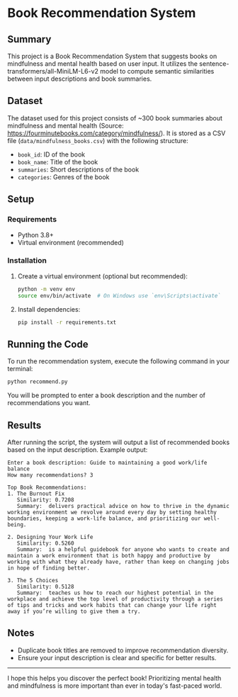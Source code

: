 # Book Recommendation System

## Summary
This project is a Book Recommendation System that suggests books on mindfulness and mental health based on user input. It utilizes the sentence-transformers/all-MiniLM-L6-v2 model to compute semantic similarities between input descriptions and book summaries.

## Dataset
The dataset used for this project consists of ~300 book summaries about mindfulness and mental health (Source: https://fourminutebooks.com/category/mindfulness/). It is stored as a CSV file (`data/mindfulness_books.csv`) with the following structure:

- `book_id`: ID of the book
- `book_name`: Title of the book
- `summaries`: Short descriptions of the book
- `categories`: Genres of the book

## Setup
### Requirements
- Python 3.8+
- Virtual environment (recommended)

### Installation
1. Create a virtual environment (optional but recommended):
   ```sh
   python -m venv env
   source env/bin/activate  # On Windows use `env\Scripts\activate`
   ```
2. Install dependencies:
   ```sh
   pip install -r requirements.txt
   ```

## Running the Code
To run the recommendation system, execute the following command in your terminal:
```sh
python recommend.py
```
You will be prompted to enter a book description and the number of recommendations you want.

## Results
After running the script, the system will output a list of recommended books based on the input description. Example output:
```
Enter a book description: Guide to maintaining a good work/life balance
How many recommendations? 3

Top Book Recommendations:
1. The Burnout Fix
   Similarity: 0.7208
   Summary:  delivers practical advice on how to thrive in the dynamic working environment we revolve around every day by setting healthy boundaries, keeping a work-life balance, and prioritizing our well-being.

2. Designing Your Work Life
   Similarity: 0.5260
   Summary:  is a helpful guidebook for anyone who wants to create and maintain a work environment that is both happy and productive by working with what they already have, rather than keep on changing jobs in hope of finding better.

3. The 5 Choices
   Similarity: 0.5128
   Summary:  teaches us how to reach our highest potential in the workplace and achieve the top level of productivity through a series of tips and tricks and work habits that can change your life right away if you’re willing to give them a try.
```

## Notes
- Duplicate book titles are removed to improve recommendation diversity.
- Ensure your input description is clear and specific for better results.

---

I hope this helps you discover the perfect book! Prioritizing mental health and mindfulness is more important than ever in today's fast-paced world.
